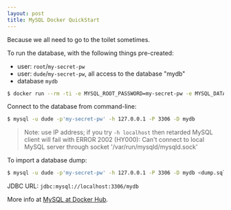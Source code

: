 ```yaml
---
layout: post
title: MySQL Docker QuickStart
---
```


Because we all need to go to the toilet sometimes.

To run the database, with the following things pre-created:

* user: `root`/`my-secret-pw`
* user: `dude`/`my-secret-pw`, all access to the database "mydb"
* database `mydb`

```bash
$ docker run --rm -ti -e MYSQL_ROOT_PASSWORD=my-secret-pw -e MYSQL_DATABASE=mydb -e MYSQL_USER=dude -e MYSQL_PASSWORD=my-secret-pw -p 3306:3306 mysql:8
```

Connect to the database from command-line:

```bash
$ mysql -u dude -p'my-secret-pw' -h 127.0.0.1 -P 3306 -D mydb
```

> Note: use IP address; if you try `-h localhost` then retarded MySQL client will fail with
> ERROR 2002 (HY000): Can't connect to local MySQL server through socket '/var/run/mysqld/mysqld.sock'

To import a database dump:
```bash
$ mysql -u dude -p'my-secret-pw' -h 127.0.0.1 -P 3306 -D mydb <dump.sql
```

JDBC URL: `jdbc:mysql://localhost:3306/mydb`

More info at [MySQL at Docker Hub](https://hub.docker.com/_/mysql/).
